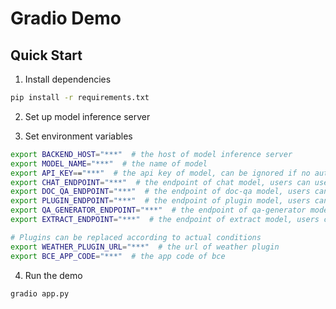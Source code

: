 # Gradio Demo

## Quick Start

1. Install dependencies

```bash
pip install -r requirements.txt
```

2. Set up model inference server

3. Set environment variables

```bash
export BACKEND_HOST="***"  # the host of model inference server
export MODEL_NAME="***"  # the name of model
export API_KEY=="***"  # the api key of model, can be ignored if no auth
export CHAT_ENDPOINT="***"  # the endpoint of chat model, users can use different models for different tasks
export DOC_QA_ENDPOINT="***"  # the endpoint of doc-qa model, users can use different models for different tasks
export PLUGIN_ENDPOINT="***"  # the endpoint of plugin model, users can use different models for different tasks
export QA_GENERATOR_ENDPOINT="***"  # the endpoint of qa-generator model, users can use different models for different tasks
export EXTRACT_ENDPOINT="***"  # the endpoint of extract model, users can use different models for different tasks

# Plugins can be replaced according to actual conditions
export WEATHER_PLUGIN_URL="***"  # the url of weather plugin
export BCE_APP_CODE="***"  # the app code of bce
```

4. Run the demo

```bash
gradio app.py
```